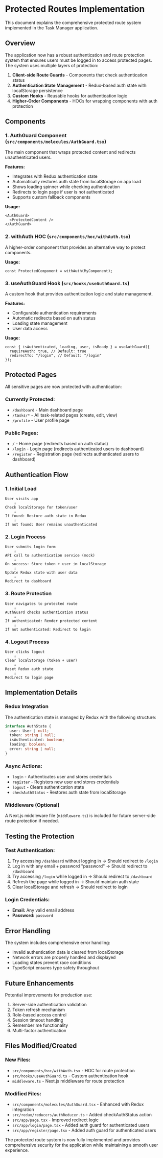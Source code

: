 # Protected Routes Implementation

This document explains the comprehensive protected route system implemented in the Task Manager application.

## Overview

The application now has a robust authentication and route protection system that ensures users must be logged in to access protected pages. The system uses multiple layers of protection:

1. **Client-side Route Guards** - Components that check authentication status
2. **Authentication State Management** - Redux-based auth state with localStorage persistence
3. **Custom Hooks** - Reusable hooks for authentication logic
4. **Higher-Order Components** - HOCs for wrapping components with auth protection

## Components

### 1. AuthGuard Component (`src/components/molecules/AuthGuard.tsx`)

The main component that wraps protected content and redirects unauthenticated users.

**Features:**

- Integrates with Redux authentication state
- Automatically restores auth state from localStorage on app load
- Shows loading spinner while checking authentication
- Redirects to login page if user is not authenticated
- Supports custom fallback components

**Usage:**

```tsx
<AuthGuard>
  <ProtectedContent />
</AuthGuard>
```

### 2. withAuth HOC (`src/components/hoc/withAuth.tsx`)

A higher-order component that provides an alternative way to protect components.

**Usage:**

```tsx
const ProtectedComponent = withAuth(MyComponent);
```

### 3. useAuthGuard Hook (`src/hooks/useAuthGuard.ts`)

A custom hook that provides authentication logic and state management.

**Features:**

- Configurable authentication requirements
- Automatic redirects based on auth status
- Loading state management
- User data access

**Usage:**

```tsx
const { isAuthenticated, loading, user, isReady } = useAuthGuard({
  requireAuth: true, // Default: true
  redirectTo: "/login", // Default: "/login"
});
```

## Protected Pages

All sensitive pages are now protected with authentication:

### Currently Protected:

- `/dashboard` - Main dashboard page
- `/tasks/*` - All task-related pages (create, edit, view)
- `/profile` - User profile page

### Public Pages:

- `/` - Home page (redirects based on auth status)
- `/login` - Login page (redirects authenticated users to dashboard)
- `/register` - Registration page (redirects authenticated users to dashboard)

## Authentication Flow

### 1. Initial Load

```
User visits app
    ↓
Check localStorage for token/user
    ↓
If found: Restore auth state in Redux
    ↓
If not found: User remains unauthenticated
```

### 2. Login Process

```
User submits login form
    ↓
API call to authentication service (mock)
    ↓
On success: Store token + user in localStorage
    ↓
Update Redux state with user data
    ↓
Redirect to dashboard
```

### 3. Route Protection

```
User navigates to protected route
    ↓
AuthGuard checks authentication status
    ↓
If authenticated: Render protected content
    ↓
If not authenticated: Redirect to login
```

### 4. Logout Process

```
User clicks logout
    ↓
Clear localStorage (token + user)
    ↓
Reset Redux auth state
    ↓
Redirect to login page
```

## Implementation Details

### Redux Integration

The authentication state is managed by Redux with the following structure:

```typescript
interface AuthState {
  user: User | null;
  token: string | null;
  isAuthenticated: boolean;
  loading: boolean;
  error: string | null;
}
```

### Async Actions:

- `login` - Authenticates user and stores credentials
- `register` - Registers new user and stores credentials
- `logout` - Clears authentication state
- `checkAuthStatus` - Restores auth state from localStorage

### Middleware (Optional)

A Next.js middleware file (`middleware.ts`) is included for future server-side route protection if needed.

## Testing the Protection

### Test Authentication:

1. Try accessing `/dashboard` without logging in → Should redirect to `/login`
2. Log in with any email + password "password" → Should redirect to `/dashboard`
3. Try accessing `/login` while logged in → Should redirect to `/dashboard`
4. Refresh the page while logged in → Should maintain auth state
5. Clear localStorage and refresh → Should redirect to login

### Login Credentials:

- **Email:** Any valid email address
- **Password:** `password`

## Error Handling

The system includes comprehensive error handling:

- Invalid authentication data is cleared from localStorage
- Network errors are properly handled and displayed
- Loading states prevent race conditions
- TypeScript ensures type safety throughout

## Future Enhancements

Potential improvements for production use:

1. Server-side authentication validation
2. Token refresh mechanism
3. Role-based access control
4. Session timeout handling
5. Remember me functionality
6. Multi-factor authentication

## Files Modified/Created

### New Files:

- `src/components/hoc/withAuth.tsx` - HOC for route protection
- `src/hooks/useAuthGuard.ts` - Custom authentication hook
- `middleware.ts` - Next.js middleware for route protection

### Modified Files:

- `src/components/molecules/AuthGuard.tsx` - Enhanced with Redux integration
- `src/redux/reducers/authReducer.ts` - Added checkAuthStatus action
- `src/app/page.tsx` - Improved redirect logic
- `src/app/login/page.tsx` - Added auth guard for authenticated users
- `src/app/register/page.tsx` - Added auth guard for authenticated users

The protected route system is now fully implemented and provides comprehensive security for the application while maintaining a smooth user experience.
